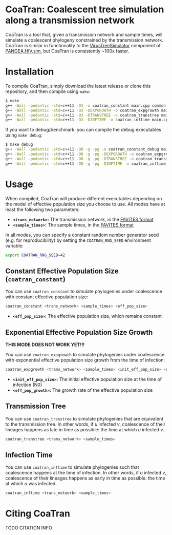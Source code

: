 # CoaTran: Coalescent tree simulation along a transmission network
CoaTran is a tool that, given a transmission network and sample times, will simulate a coalescent phylogeny constrained by the transmission network. CoaTran is similar in functionality to the [VirusTreeSimulator](https://github.com/PangeaHIV/VirusTreeSimulator) component of [PANGEA.HIV.sim](https://github.com/olli0601/PANGEA.HIV.sim), but CoaTran is consistently ~100x faster.

# Installation
To compile CoaTran, simply download the latest release or clone this repository, and then compile using `make`:

```bash
$ make
g++ -Wall -pedantic -std=c++11 -O3 -o coatran_constant main.cpp common.cpp common.h coalescent.cpp coalescent.h
g++ -Wall -pedantic -std=c++11 -O3 -DEXPGROWTH -o coatran_expgrowth main.cpp common.cpp common.h coalescent.cpp coalescent.h
g++ -Wall -pedantic -std=c++11 -O3 -DTRANSTREE -o coatran_transtree main.cpp common.cpp common.h coalescent.cpp coalescent.h
g++ -Wall -pedantic -std=c++11 -O3 -DINFTIME -o coatran_inftime main.cpp common.cpp common.h coalescent.cpp coalescent.h
```

If you want to debug/benchmark, you can compile the debug executables using `make debug`:

```bash
$ make debug
g++ -Wall -pedantic -std=c++11 -O0 -g -pg -o coatran_constant_debug main.cpp common.cpp common.h coalescent.cpp coalescent.h
g++ -Wall -pedantic -std=c++11 -O0 -g -pg -DEXPGROWTH -o coatran_expgrowth_debug main.cpp common.cpp common.h coalescent.cpp coalescent.h
g++ -Wall -pedantic -std=c++11 -O0 -g -pg -DTRANSTREE -o coatran_transtree_debug main.cpp common.cpp common.h coalescent.cpp coalescent.h
g++ -Wall -pedantic -std=c++11 -O0 -g -pg -DINFTIME -o coatran_inftime_debug main.cpp common.cpp common.h coalescent.cpp coalescent.h
```

# Usage
When compiled, CoaTran will produce different executables depending on the model of effective population size you choose to use. All modes have at least the following two parameters:

* **`<trans_network>`:** The transmission network, in the [FAVITES format](https://github.com/niemasd/FAVITES/wiki/File-Formats#transmission-network-file-format)
* **`<sample_times>`:** The sample times, in the [FAVITES format](https://github.com/niemasd/FAVITES/wiki/File-Formats#sample-time-file-format)

In all modes, you can specify a constant random number generator seed (e.g. for reproducibility) by setting the `COATRAN_RNG_SEED` environment variable:

```bash
export COATRAN_RNG_SEED=42
```

## Constant Effective Population Size (`coatran_constant`)
You can use `coatran_constant` to simulate phylogenies under coalescence with constant effective population size:

```bash
coatran_constant <trans_network> <sample_times> <eff_pop_size>
```

* **`<eff_pop_size>`:** The effective population size, which remains constant

## Exponential Effective Population Size Growth
**THIS MODE DOES NOT WORK YET!!!**

You can use `coatran_expgrowth` to simulate phylogenies under coalescence with exponential effective population size growth from the time of infection:

```bash
coatran_expgrowth <trans_network> <sample_times> <init_eff_pop_size> <eff_pop_growth>
```

* **`<init_eff_pop_size>`:** The initial effective population size at the time of infection (N0)
* **`<eff_pop_growth>`:** The growth rate of the effective population size

## Transmission Tree
You can use `coatran_transtree` to simulate phylogenies that are equivalent to the transmission tree. In other words, if *u* infected *v*, coalescence of their lineages happens as late in time as possible: the time at which *u* infected *v*.

```bash
coatran_transtree <trans_network> <sample_times>
```

## Infection Time
You can use `coatran_inftime` to simulate phylogenies such that coalescence happens at the time of infection. In other words, if *u* infected *v*, coalescence of their lineages happens as early in time as possible: the time at which *u* was infected.

```bash
coatran_inftime <trans_network> <sample_times>
```

# Citing CoaTran
TODO CITATION INFO
